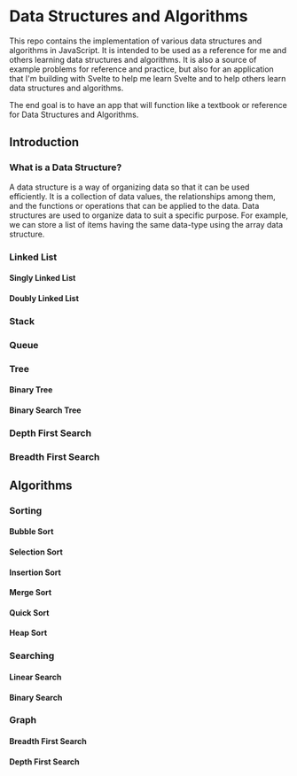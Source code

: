 # Data Structures and Algorithms

This repo contains the implementation of various data structures and algorithms in JavaScript.  It is intended to be used as a reference for me and others learning data structures and algorithms.  It is also a source of example problems for reference and practice, but also for an application that I'm building with Svelte to help me learn Svelte and to help others learn data structures and algorithms.

The end goal is to have an app that will function like a textbook or reference for Data Structures and Algorithms.

## Introduction

### What is a Data Structure?
A data structure is a way of organizing data so that it can be used efficiently.  It is a collection of data values, the relationships among them, and the functions or operations that can be applied to the data.  Data structures are used to organize data to suit a specific purpose.  For example, we can store a list of items having the same data-type using the array data structure.

### Linked List

#### Singly Linked List

#### Doubly Linked List

### Stack

### Queue

### Tree

#### Binary Tree

#### Binary Search Tree

### Depth First Search

### Breadth First Search


## Algorithms

### Sorting

#### Bubble Sort

#### Selection Sort

#### Insertion Sort

#### Merge Sort

#### Quick Sort

#### Heap Sort

### Searching

#### Linear Search

#### Binary Search

### Graph

#### Breadth First Search

#### Depth First Search